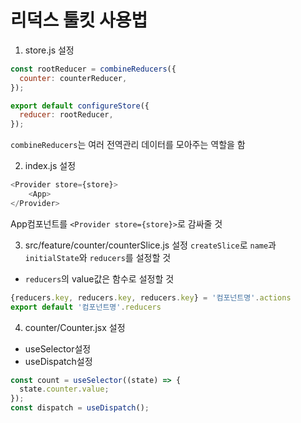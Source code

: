 # 리덕스 툴킷 사용법

1. store.js 설정

```javascript
const rootReducer = combineReducers({
  counter: counterReducer,
});

export default configureStore({
  reducer: rootReducer,
});
```

`combineReducers`는 여러 전역관리 데이터를 모아주는 역할을 함

2. index.js 설정

```javascript
<Provider store={store}>
    <App>
</Provider>
```

App컴포넌트를 `<Provider store={store}>`로 감싸줄 것

3. src/feature/counter/counterSlice.js 설정
   `createSlice`로 `name`과 `initialState`와 `reducers`를 설정할 것

- `reducers`의 value값은 함수로 설정할 것

```javascript
{reducers.key, reducers.key, reducers.key} = '컴포넌트명'.actions
export default '컴포넌트명'.reducers
```

4. counter/Counter.jsx 설정

- useSelector설정
- useDispatch설정

```javascript
const count = useSelector((state) => {
  state.counter.value;
});
const dispatch = useDispatch();
```
